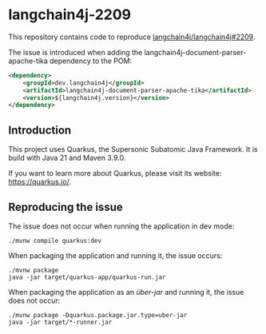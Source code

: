 # langchain4j-2209

This repository contains code to reproduce [langchain4j/langchain4j#2209](https://github.com/langchain4j/langchain4j/issues/2209).

The issue is introduced when adding the langchain4j-document-parser-apache-tika dependency to the POM:

```xml
<dependency>
    <groupId>dev.langchain4j</groupId>
    <artifactId>langchain4j-document-parser-apache-tika</artifactId>
    <version>${langchain4j.version}</version>
</dependency>
```

## Introduction

This project uses Quarkus, the Supersonic Subatomic Java Framework.
It is build with Java 21 and Maven 3.9.0.

If you want to learn more about Quarkus, please visit its website: <https://quarkus.io/>.

## Reproducing the issue

The issue does not occur when running the application in dev mode:

```shell script
./mvnw compile quarkus:dev
```

When packaging the application and running it, the issue occurs:

```shell script
./mvnw package
java -jar target/quarkus-app/quarkus-run.jar
```

When packaging the application as an _über-jar_ and running it, the issue does not occur:

```shell script
./mvnw package -Dquarkus.package.jar.type=uber-jar
java -jar target/*-runner.jar
```

